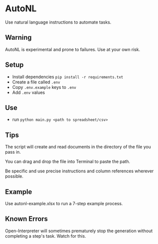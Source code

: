 # AutoNL

Use natural language instructions to automate tasks. 

## Warning

AutoNL is experimental and prone to failures. Use at your own risk. 

## Setup

- Install dependencies `pip install -r requirements.txt`
- Create a file called `.env`
- Copy `.env.example` keys to `.env`
- Add `.env` values

## Use

- run `python main.py <path to spreadsheet/csv>`

## Tips

The script will create and read documents in the directory of the file you pass in.

You can drag and drop the file into Terminal to paste the path.

Be specific and use precise instructions and column references wherever possible. 

## Example 

Use autonl-example.xlsx to run a 7-step example process.

## Known Errors

Open-Interpreter will sometimes prematurely stop the generation without completing a step's task. Watch for this. 
